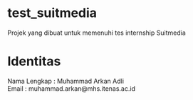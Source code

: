 # test_suitmedia

Projek yang dibuat untuk memenuhi tes internship Suitmedia
<h1>Identitas</h1>
Nama Lengkap  : Muhammad Arkan Adli
<br>
Email         : muhammad.arkan@mhs.itenas.ac.id
